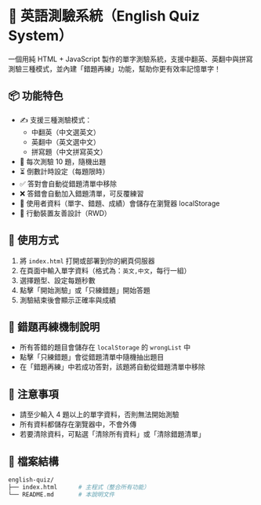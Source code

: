 # 🌟 英語測驗系統（English Quiz System）

一個用純 HTML + JavaScript 製作的單字測驗系統，支援中翻英、英翻中與拼寫測驗三種模式，並內建「錯題再練」功能，幫助你更有效率記憶單字！

## 📦 功能特色

- ✍️ 支援三種測驗模式：
  - 中翻英（中文選英文）
  - 英翻中（英文選中文）
  - 拼寫題（中文拼寫英文）
- 🧠 每次測驗 10 題，隨機出題
- ⏳ 倒數計時設定（每題限時）
- ✅ 答對會自動從錯題清單中移除
- ❌ 答錯會自動加入錯題清單，可反覆練習
- 💾 使用者資料（單字、錯題、成績）會儲存在瀏覽器 localStorage
- 📱 行動裝置友善設計（RWD）

## 🚀 使用方式

1. 將 `index.html` 打開或部署到你的網頁伺服器
2. 在頁面中輸入單字資料（格式為：`英文,中文`，每行一組）
3. 選擇題型、設定每題秒數
4. 點擊「開始測驗」或「只練錯題」開始答題
5. 測驗結束後會顯示正確率與成績

## 🧪 錯題再練機制說明

- 所有答錯的題目會儲存在 `localStorage` 的 `wrongList` 中
- 點擊「只練錯題」會從錯題清單中隨機抽出題目
- 在「錯題再練」中若成功答對，該題將自動從錯題清單中移除
## 📌 注意事項
- 請至少輸入 4 題以上的單字資料，否則無法開始測驗
- 所有資料都儲存在瀏覽器中，不會外傳
- 若要清除資料，可點選「清除所有資料」或「清除錯題清單」

## 📁 檔案結構

```bash
english-quiz/
├── index.html      # 主程式（整合所有功能）
└── README.md       # 本說明文件
